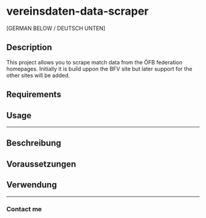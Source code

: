 # vereinsdaten-data-scraper

[GERMAN BELOW / DEUTSCH UNTEN]
## Description
This project allows you to scrape match data from the ÖFB federation homepages. Initially it is build uppon the BFV site but later support for the other sites will be added.

## Requirements


## Usage


---

## Beschreibung


## Voraussetzungen


## Verwendung


---

### Contact me

